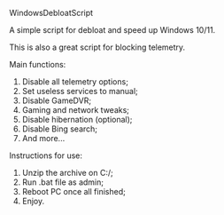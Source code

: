 WindowsDebloatScript

A simple script for debloat and speed up Windows 10/11.

This is also a great script for blocking telemetry.

Main functions:
1) Disable all telemetry options;
2) Set useless services to manual;
3) Disable GameDVR;
4) Gaming and network tweaks;
5) Disable hibernation (optional);
6) Disable Bing search;
7) And more...

Instructions for use:
1) Unzip the archive on C:/;
2) Run .bat file as admin;
3) Reboot PC once all finished;
4) Enjoy.
